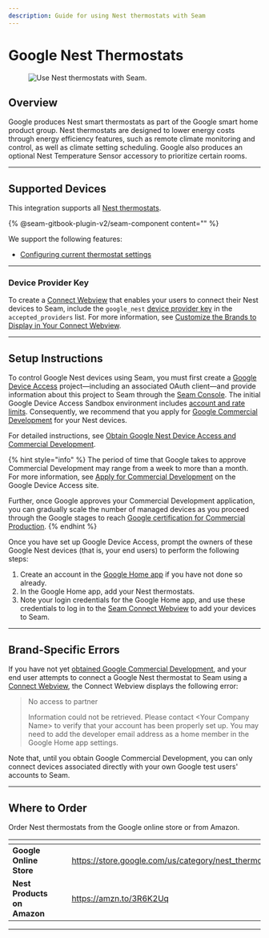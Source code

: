```yaml
---
description: Guide for using Nest thermostats with Seam
---
```


# Google Nest Thermostats

<figure><picture><source srcset="../../.gitbook/assets/nest-manufacturer-page-cover-dark.png" media="(prefers-color-scheme: dark)"><img src="../../.gitbook/assets/nest-manufacturer-page-cover-light.png" alt="Use Nest thermostats with Seam."></picture><figcaption></figcaption></figure>

## Overview

Google produces Nest smart thermostats as part of the Google smart home product group. Nest thermostats are designed to lower energy costs through energy efficiency features, such as remote climate monitoring and control, as well as climate setting scheduling. Google also produces an optional Nest Temperature Sensor accessory to prioritize certain rooms.

***

## Supported Devices

This integration supports all [Nest thermostats](https://store.google.com/us/category/nest\_thermostats).

{% @seam-gitbook-plugin-v2/seam-component content="<seam-supported-device-table
  endpoint="https://connect.getseam.com"
  publishable-key="seam_pk1J0Bgui_oYEuzDhOqUzSBkrPmrNsUuKL"
  user-identifier-key="c6e74334-eb31-4719-b679-d84cf1c07d9c"
  manufacturers='["Nest"]'
/>" %}

We support the following features:

* [Configuring current thermostat settings](../../products/thermostats/configure-current-climate-settings.md)

***

### Device Provider Key

To create a [Connect Webview](../../core-concepts/connect-webviews/) that enables your users to connect their Nest devices to Seam, include the `google_nest` [device provider key](../../api-clients/connect_webviews/#device-provider-keys) in the `accepted_providers` list. For more information, see [Customize the Brands to Display in Your Connect Webview](../../core-concepts/connect-webviews/customizing-connect-webviews.md#customize-the-brands-to-display-in-your-connect-webviews).

***

## Setup Instructions

To control Google Nest devices using Seam, you must first create a [Google Device Access](https://developers.google.com/nest/device-access) project—including an associated OAuth client—and provide information about this project to Seam through the [Seam Console](../../core-concepts/seam-console/). The initial Google Device Access Sandbox environment includes [account and rate limits](https://developers.google.com/nest/device-access/project/limits). Consequently, we recommend that you apply for [Google Commercial Development](https://developers.google.com/nest/device-access/project/apply) for your Nest devices.

For detailed instructions, see [Obtain Google Nest Device Access and Commercial Development](obtain-google-nest-device-access-and-commercial-development.md).

{% hint style="info" %}
The period of time that Google takes to approve Commercial Development may range from a week to more than a month. For more information, see [Apply for Commercial Development](https://developers.google.com/nest/device-access/project/apply) on the Google Device Access site.

Further, once Google approves your Commercial Development application, you can gradually scale the number of managed devices as you proceed through the Google stages to reach [Google certification for Commercial Production](https://developers.google.com/nest/device-access/project/apply#certification\_for\_commercial\_production).
{% endhint %}

Once you have set up Google Device Access, prompt the owners of these Google Nest devices (that is, your end users) to perform the following steps:

1. Create an account in the [Google Home app](https://home.google.com/get-app/) if you have not done so already.
2. In the Google Home app, add your Nest thermostats.
3. Note your login credentials for the Google Home app, and use these credentials to log in to the [Seam Connect Webview](../../core-concepts/connect-webviews/) to add your devices to Seam.

***

## Brand-Specific Errors

If you have not yet [obtained Google Commercial Development](obtain-google-nest-device-access-and-commercial-development.md), and your end user attempts to connect a Google Nest thermostat to Seam using a [Connect Webview](../../core-concepts/connect-webviews/), the Connect Webview displays the following error:

> No access to partner
>
> Information could not be retrieved. Please contact \<Your Company Name> to verify that your account has been properly set up. You may need to add the developer email address as a home member in the Google Home app settings.

Note that, until you obtain Google Commercial Development, you can only connect devices associated directly with your own Google test users' accounts to Seam.

***

## Where to Order

Order Nest thermostats from the Google online store or from Amazon.

<table data-view="cards"><thead><tr><th></th><th data-hidden></th><th data-hidden></th><th data-hidden data-type="content-ref"></th><th data-hidden data-type="files"></th><th data-hidden data-card-cover data-type="files"></th><th data-hidden data-card-target data-type="content-ref"></th></tr></thead><tbody><tr><td><strong>Google Online Store</strong></td><td></td><td></td><td><a href="https://store.google.com/us/category/nest_thermostats">https://store.google.com/us/category/nest_thermostats</a></td><td><a href="../../.gitbook/assets/nest-logo.png">nest-logo.png</a></td><td><a href="../../.gitbook/assets/nest-logo.png">nest-logo.png</a></td><td><a href="https://store.google.com/us/category/nest_thermostats">https://store.google.com/us/category/nest_thermostats</a></td></tr><tr><td><strong>Nest Products on Amazon</strong></td><td></td><td></td><td><a href="https://amzn.to/3R6K2Uq">https://amzn.to/3R6K2Uq</a></td><td><a href="../../.gitbook/assets/nest-on-amazon.png">nest-on-amazon.png</a></td><td><a href="../../.gitbook/assets/nest-on-amazon.png">nest-on-amazon.png</a></td><td><a href="https://amzn.to/4aaJfus">https://amzn.to/4aaJfus</a></td></tr></tbody></table>

***

